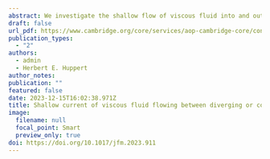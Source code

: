 ```yaml
---
abstract: We investigate the shallow flow of viscous fluid into and out of a channel whose gap width increases as a power law ($x^n$), where $$x$$ is the downstream axis. The fluid flows slowly, while injected at a rate in the form of $t^{\alpha}$, where $t$  is time and $\alpha$ is a constant. The invading fluid has a higher viscosity than the ambient fluid, thus avoiding Saffman–Taylor instability. Similarity solutions of the first kind for the outflow problem are found using approximations of lubrication theory. Zheng et al. (J. Fluid Mech., vol. 747, 2014, pp. 218–246) studied the deep-channel case and found divergent behaviour of the similarity variable as $n\to 1$  and  $n\to 3$, when fluid flows into and out of the channel, respectively. No divergence is found in the shallow case presented here up to the breakdown of the geometric assumption. The characteristic equilibration time for the numerically simulated constant-volume flow to converge to the similarity solution is calculated assuming an inverse dependence on the ratio disagreement between the current front using the method of lines. An inverse power dependence between equilibration time and ratio disagreement is found for channels of different powers. A similarity solution of the second kind for the inflow problem is found using the phase-plane formalism and the bisection method. An exponential decay relationship is found between $n$ and the degree $\delta$ of the similarity variable $xt^{\delta}$, which does not show any divergent behaviour for large $n$. An asymptotic behaviour is found for $\delta$ that approaches $1/2$ for $n >> 1$.
draft: false
url_pdf: https://www.cambridge.org/core/services/aop-cambridge-core/content/view/5432FA07A320FA625FAA94C8C4E51BB5/S0022112023009114a.pdf/shallow-current-of-viscous-fluid-flowing-between-diverging-or-converging-walls.pdf
publication_types:
  - "2"
authors:
  - admin
  - Herbert E. Huppert
author_notes:
publication: ""
featured: false
date: 2023-12-15T16:02:38.971Z
title: Shallow current of viscous fluid flowing between diverging or converging walls
image:
  filename: null
  focal_point: Smart
  preview_only: true
doi: https://doi.org/10.1017/jfm.2023.911
---
```

